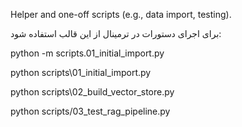 Helper and one-off scripts (e.g., data import, testing).

برای اجرای دستورات در ترمینال از این قالب استفاده شود:

python -m scripts.01_initial_import.py

python scripts\01_initial_import.py


python scripts\02_build_vector_store.py

python scripts/03_test_rag_pipeline.py
